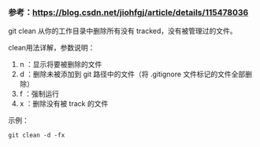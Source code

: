 ### 参考：https://blog.csdn.net/jiohfgj/article/details/115478036

git clean 从你的工作目录中删除所有没有 tracked，没有被管理过的文件。

clean用法详解，参数说明：
1. n ：显示将要被删除的文件
2. d ：删除未被添加到 git 路径中的文件（将 .gitignore 文件标记的文件全部删除）
3. f ：强制运行
4. x ：删除没有被 track 的文件

示例：
```git
git clean -d -fx
```
